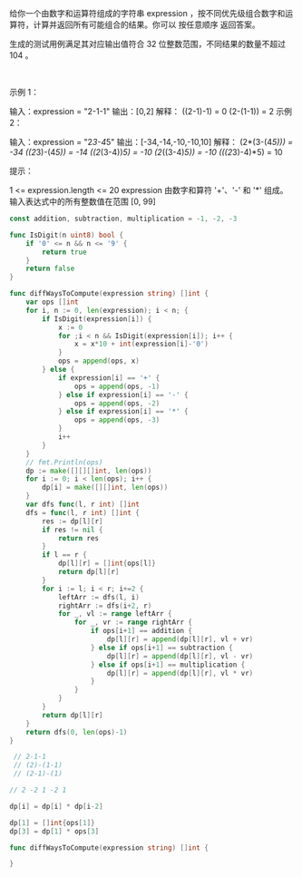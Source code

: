 给你一个由数字和运算符组成的字符串 expression ，按不同优先级组合数字和运算符，计算并返回所有可能组合的结果。你可以 按任意顺序 返回答案。

生成的测试用例满足其对应输出值符合 32 位整数范围，不同结果的数量不超过 104 。

 

示例 1：

输入：expression = "2-1-1"
输出：[0,2]
解释：
((2-1)-1) = 0 
(2-(1-1)) = 2
示例 2：

输入：expression = "2*3-4*5"
输出：[-34,-14,-10,-10,10]
解释：
(2*(3-(4*5))) = -34 
((2*3)-(4*5)) = -14 
((2*(3-4))*5) = -10 
(2*((3-4)*5)) = -10 
(((2*3)-4)*5) = 10
 

提示：

1 <= expression.length <= 20
expression 由数字和算符 '+'、'-' 和 '*' 组成。
输入表达式中的所有整数值在范围 [0, 99] 

```go
const addition, subtraction, multiplication = -1, -2, -3

func IsDigit(n uint8) bool {
    if '0' <= n && n <= '9' {
        return true
    } 
    return false
}

func diffWaysToCompute(expression string) []int {
    var ops []int
    for i, n := 0, len(expression); i < n; {
        if IsDigit(expression[i]) {
            x := 0
            for ;i < n && IsDigit(expression[i]); i++ {
                x = x*10 + int(expression[i]-'0')
            }
            ops = append(ops, x)
        } else {
            if expression[i] == '+' {
                ops = append(ops, -1)
            } else if expression[i] == '-' {
                ops = append(ops, -2)
            } else if expression[i] == '*' {
                ops = append(ops, -3)
            }
            i++
        }
    }
    // fmt.Println(ops)
    dp := make([][][]int, len(ops)) 
    for i := 0; i < len(ops); i++ {
        dp[i] = make([][]int, len(ops))
    }
    var dfs func(l, r int) []int 
    dfs = func(l, r int) []int {
        res := dp[l][r]
        if res != nil {
            return res
        }
        if l == r {
            dp[l][r] = []int{ops[l]}
            return dp[l][r]
        }
        for i := l; i < r; i+=2 {
            leftArr := dfs(l, i)
            rightArr := dfs(i+2, r)
            for _, vl := range leftArr {
                for _, vr := range rightArr {
                    if ops[i+1] == addition {
                        dp[l][r] = append(dp[l][r], vl + vr)
                    } else if ops[i+1] == subtraction {
                        dp[l][r] = append(dp[l][r], vl - vr)
                    } else if ops[i+1] == multiplication {
                        dp[l][r] = append(dp[l][r], vl * vr)
                    }
                }
            }
        }
        return dp[l][r]
    }
    return dfs(0, len(ops)-1)
}

 // 2-1-1
 // (2)-(1-1)
 // (2-1)-(1)

// 2 -2 1 -2 1

dp[i] = dp[i] * dp[i-2]

dp[1] = []int{ops[1]}
dp[3] = dp[1] * ops[3]

func diffWaysToCompute(expression string) []int {

}

```